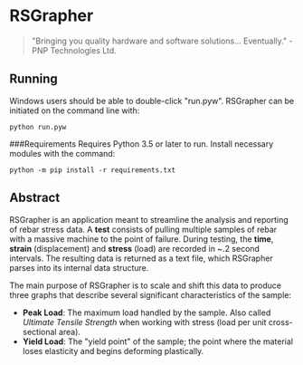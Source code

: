 # RSGrapher
> "Bringing you quality hardware and software solutions... Eventually." - PNP Technologies Ltd.

## Running
Windows users should be able to double-click "run.pyw". RSGrapher can be initiated on the command line with:

    python run.pyw
###Requirements
Requires Python 3.5 or later to run. Install necessary modules with the command:

    python -m pip install -r requirements.txt

## Abstract
RSGrapher is an application meant to streamline the analysis and reporting of rebar stress data.
A **test** consists of pulling multiple samples of rebar with a massive machine to the point of
failure. During testing, the **time**, **strain** (displacement) and **stress** (load) are recorded in ~.2 second intervals.
The resulting data is returned as a text file, which RSGrapher parses into its internal data structure.

The main purpose of RSGrapher is to scale and shift this data to produce three graphs that describe several significant characteristics of the sample:
* **Peak Load**: The maximum load handled by the sample. Also called _Ultimate Tensile Strength_
when working with stress (load per unit cross-sectional area).
* **Yield Load**: The "yield point" of the sample; the point where the material loses elasticity and begins deforming plastically.